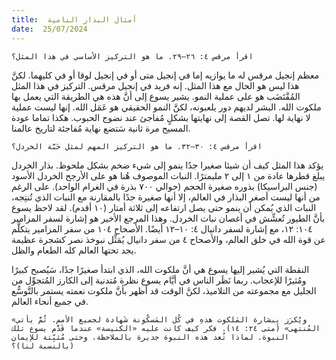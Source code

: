 ```yaml
---
title:  أمثال البذار النامية
date:  25/07/2024
---
```


`اقرأ مرقس ٤: ٢٦–٢٩. ما هو التركيز الأساسي في هذا المثل؟`

معظم إنجيل مرقس له ما يوازيه إما في إنجيل متى أو في إنجيل لوقا أو في كليهما. لكنَّ هذا ليس هو الحال مع هذا المثل. إنه فريد في إنجيل مرقس. التركيز في هذا المثل المُقْتَضَب هو على عملية النمو. يشير يسوع إلى أنَّ هذه هي الطريقة التي يعمل بها ملكوت الله. البشر لديهم دور يلعبونه، لكنَّ النمو الحقيقي هو عَمَل الله. إنها ليست عملية لا نهاية لها. تصل القصة إلى نهايتها بشكلٍ مُفاجئ عند نضوج الحبوب. هكذا تماما عودة المسيح مرة ثانية سَتضع نهاية مُفاجئة لتاريخ عالمنا.

`اقرأ مرقس ٤: ٣٠–٣٢. ما هو التركيز المهم لمثل حَبَّة الخردل؟`

يؤكد هذا المثل كيف أن شيئا صغيرا جدًا ينمو إلى شيء ضخم بشكل ملحوظ. بذار الخردل يبلغ قطرها عادة من ١ إلى ٢ مليمترًا. النبات الموصوف هُنا هو على الأرجح الخردل الأسود (جنس البراسيكا) بذوره صغيرة الحجم (حوالي ٧٠٠ بذرة في الغرام الواحد). على الرغم من أنها ليست أصغر البذار في العالم، إلا أنها صغيرة جدًا بالمقارنة مع النبات الذي تُنتِجه، النبات الذي يُمكن أن ينمو حتى يصل ارتفاعه إلى ثلاثة أمتار (١٠ أقدم). لقد لاحظ يسوع بأنَّ الطيور تُعشِّش في أغصان نبات الخردل. وهذا المرجع الأخير هو إشارة لسفر المزامير ١٠٤: ١٢، مع إشارة لسفر دانيال ٤: ١٠–١٢ أيضًا. الأصحاح ١٠٤ من سفر المزامير يتكلَّم عن قوة الله في خلق العالم، والأصحاح ٤ من سفر دانيال يُمَثِّل نبوخذ نصر كشجرة عظيمة يجد تحتها العالم كله الطعام والظل.

النقطة التي يُشير إليها يسوع هي أنَّ ملكوت الله، الذي ابتدأ صغيرًا جدًا، سَيُصبح كبيرًا ومُثيرًا للإعجاب. ربما نَظَر الناس في أيَّام يسوع نظرة مُتدنية إلى الكارز المُتجوِّل من الجليل مع مجموعته من التلاميذ، لكنَّ الوقت قد أظهر بأنَّ ملكوت نعمته يستمر بالتَّوسُّع في جميع أنحاء العالم.

`«ويُكرَز بِبشارة المَلكوت هذهِ في كُل المَسكُونة شَهادة لجميع الأمم. ثُمَّ يأتي المُنتهى» (متى ٢٤: ١٤). فكر كيف كانت عليه «الكنيسة» عندما قَدَّم يسوع تلك النبوة. لماذا تُعد هذه النبوة جديرة بالملاحظة، وحتى مُثبِّتة للإيمان (بالنسبة لنا)؟`